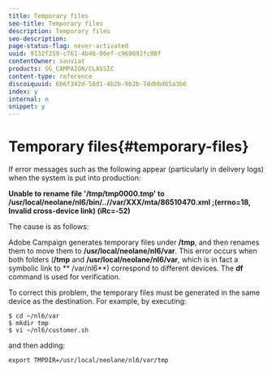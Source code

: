```yaml
---
title: Temporary files
seo-title: Temporary files
description: Temporary files
seo-description: 
page-status-flag: never-activated
uuid: 9132f259-c761-4b46-86ef-c968692fc08f
contentOwner: sauviat
products: SG_CAMPAIGN/CLASSIC
content-type: reference
discoiquuid: 6b6f342d-58d1-4b2b-9b2b-7ddbbd65a3b6
index: y
internal: n
snippet: y
---
```


# Temporary files{#temporary-files}

If error messages such as the following appear (particularly in delivery logs) when the system is put into production:

**Unable to rename file '/tmp/tmp0000.tmp' to /usr/local/neolane/nl6/bin/..//var/XXX/mta/86510470.xml ;(errno=18, Invalid cross-device link) (iRc=-52)**

The cause is as follows:

Adobe Campaign generates temporary files under **/tmp**, and then renames them to move them to **/usr/local/neolane/nl6/var**. This error occurs when both folders (**/tmp** and **/usr/local/neolane/nl6/var**, which is in fact a symbolic link to ** /var/nl6**) correspond to different devices. The **df** command is used for verification.

To correct this problem, the temporary files must be generated in the same device as the destination. For example, by executing:

```
$ cd ~/nl6/var
$ mkdir tmp
$ vi ~/nl6/customer.sh
```

and then adding:

```
export TMPDIR=/usr/local/neolane/nl6/var/tmp 
```

